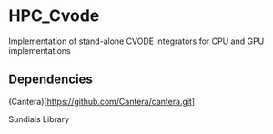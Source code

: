 # HPC_Cvode

Implementation of stand-alone CVODE integrators for CPU and GPU implementations

## Dependencies 

(Cantera)[https://github.com/Cantera/cantera.git]

Sundials Library 

